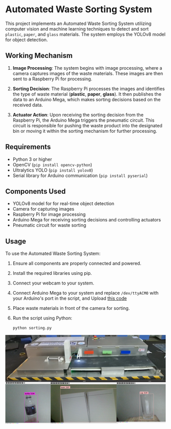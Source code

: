 # Automated Waste Sorting System

This project implements an Automated Waste Sorting System utilizing computer vision and machine learning techniques to detect and sort `plastic`, `paper`, and `glass` materials. The system employs the YOLOv8 model for object detection.

## Working Mechanism

1. **Image Processing**: The system begins with image processing, where a camera captures images of the waste materials. These images are then sent to a Raspberry Pi for processing.

2. **Sorting Decision**: The Raspberry Pi processes the images and identifies the type of waste material (**plastic**, **paper**, **glass**). It then publishes the data to an Arduino Mega, which makes sorting decisions based on the received data.

3. **Actuator Action**: Upon receiving the sorting decision from the Raspberry Pi, the Arduino Mega triggers the pneumatic circuit. This circuit is responsible for pushing the waste product into the designated bin or moving it within the sorting mechanism for further processing.

## Requirements

- Python 3 or higher
- OpenCV (`pip install opencv-python`)
- Ultralytics YOLO (`pip install yolov8`)
- Serial library for Arduino communication (`pip install pyserial`)


## Components Used
- YOLOv8 model for for real-time object detection
- Camera for capturing images
- Raspberry Pi for image processing
- Arduino Mega for receiving sorting decisions and controlling actuators
- Pneumatic circuit for waste sorting

## Usage
To use the Automated Waste Sorting System:
1. Ensure all components are properly connected and powered.
2. Install the required libraries using pip.
3. Connect your webcam to your system.
4. Connect Arduino Mega to your system and replace `/dev/ttyACM0` with your Arduino's port in the script, and Upload  [this code](arduino_code/arduino_code.ino)
5. Place waste materials in front of the camera for sorting.

6. Run the script using Python:
    ```bash
    python sorting.py
    ```

![alt text](<Automated Waste Sorting System.png>)
